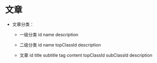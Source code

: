 

# 文章
- 文章分类：
  - 一级分类
    id
    name
    description

  - 二级分类
    id
    name
    topClassId
    description

  - 文章
    id
    title
    subtitle
    tag
    content
    topClassId
    subClassId
    description
    
    
